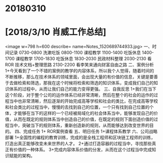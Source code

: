 # 20180310

# [2018/3/10 肖威工作总结]
<image w=798 h=600 describe= name=Notes_1520689744933.jpg>
一、时间记录
0730-0800 洗漱吃饭
0800-1100 课程教学
1100-1400 吃饭休息
1400-1700 课程教学
1700-1830 吃饭休息
1830-2030 民政材料整理
2030-2130 看 ROR 技术文档+整理思路
2130-2200 看李笑来通向财富自由之路
二、案例分析
1+今天看到了一个不错的案例的教学的内容体系，所以我个人觉得，随着时间的不断推移，那么在技术体系的领域里面，会出现大量的有价值的信息，关键是要善于去做检索和筛选，那我在这个时候将检索和筛选的知识体系，变成我们自己的知识体系的过程中，从而让我们自己的能力变得更强。
三、自我反思
1+我们在当下这个阶段，对于整个公司的运作体系已经非常清晰，然后在整个的社会的运作的过程当中也非常清晰，然后逐渐的开始完成高等学校和社会的类比，在完成高等学校和社会类比的过程当中，慢慢的去找到自己的位置，一个只有找到自己位置的个体，才能够在当下的这样的一个已经被局域化的社会体系当中，能够发现自己的价值，从而在既定的规则体系当中创造自己的价值，在既定的规则下面创造价值的过程当中，突破当下的规则体系，重新创造新的规则，从而能够达到改变世界的目的。
四、完成任务
1+ ROR案例查看
五、明日任务
1+课程体系教学
六、公司战略部署
1+全国性的编程的教育训练，完成的是全栈工程师和区块链工程师的训练，打造出真正能够改变未来世界的人才。
2+通过打造容器的过程当中，寻找那些真正有价值的一种体系。
3+完成内容体系价值的分发，从而在这个过程当中完成知识赋能的架构。
